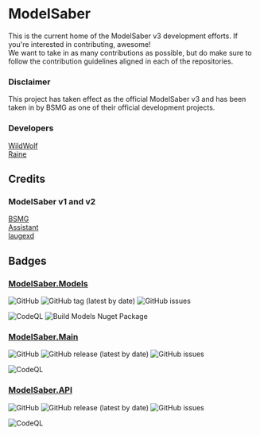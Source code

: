 # ModelSaber

This is the current home of the ModelSaber v3 development efforts. If you're interested in contributing, awesome! <br /> We want to take in as many contributions as possible, but do make sure to follow the contribution guidelines aligned in each of the repositories.

### Disclaimer

This project has taken effect as the official ModelSaber v3 and has been taken in by BSMG as one of their official development projects. <br />


### Developers

[WildWolf](https://github.com/wolfcomp) <br />
[Raine](https://github.com/raineio)

## Credits
### ModelSaber v1 and v2
[BSMG](https://github.com/bsmg) <br />
[Assistant](https://github.com/assistant) <br />
[laugexd](https://github.com/laugexd)

## Badges
### [ModelSaber.Models](https://github.com/ModelSaber/ModelSaber)
![GitHub](https://img.shields.io/github/license/ModelSaber/ModelSaber)
![GitHub tag (latest by date)](https://img.shields.io/github/v/tag/ModelSaber/ModelSaber)
![GitHub issues](https://img.shields.io/github/issues/ModelSaber/ModelSaber)

![CodeQL](https://github.com/ModelSaber/ModelSaber/actions/workflows/codeql-analysis.yml/badge.svg)
![Build Models Nuget Package](https://github.com/ModelSaber/ModelSaber/actions/workflows/build-package.yml/badge.svg)
### [ModelSaber.Main](https://github.com/ModelSaber/ModelSaber.Main)
![GitHub](https://img.shields.io/github/license/ModelSaber/ModelSaber.Main)
![GitHub release (latest by date)](https://img.shields.io/github/v/release/ModelSaber/ModelSaber.Main)
![GitHub issues](https://img.shields.io/github/issues/ModelSaber/ModelSaber.Main)

![CodeQL](https://github.com/ModelSaber/ModelSaber.Main/actions/workflows/codeql.yml/badge.svg?branch=master)
### [ModelSaber.API](https://github.com/ModelSaber/ModelSaber.API)
![GitHub](https://img.shields.io/github/license/ModelSaber/ModelSaber.API)
![GitHub release (latest by date)](https://img.shields.io/github/v/release/ModelSaber/ModelSaber.API)
![GitHub issues](https://img.shields.io/github/issues/ModelSaber/ModelSaber.API)

![CodeQL](https://github.com/ModelSaber/ModelSaber.API/actions/workflows/codeql.yml/badge.svg?branch=master)
